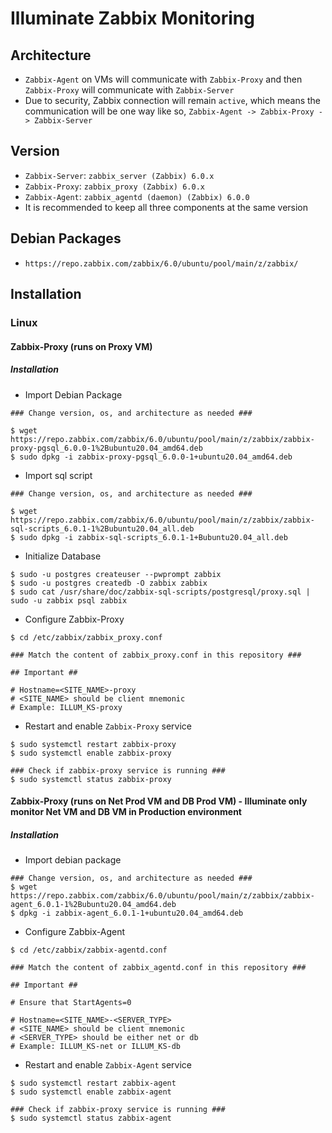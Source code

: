 # Illuminate Zabbix Monitoring

## Architecture
* `Zabbix-Agent` on VMs will communicate with `Zabbix-Proxy` and then `Zabbix-Proxy` 
will communicate with `Zabbix-Server`
* Due to security, Zabbix connection will remain `active`, which means
the communication will be one way like so, `Zabbix-Agent -> Zabbix-Proxy -> Zabbix-Server`

## Version
* `Zabbix-Server`: `zabbix_server (Zabbix) 6.0.x`
* `Zabbix-Proxy`: `zabbix_proxy (Zabbix) 6.0.x`
* `Zabbix-Agent`: `zabbix_agentd (daemon) (Zabbix) 6.0.0`
* It is recommended to keep all three components at the same version

## Debian Packages
* `https://repo.zabbix.com/zabbix/6.0/ubuntu/pool/main/z/zabbix/`

## Installation
### Linux
#### Zabbix-Proxy (runs on Proxy VM)
##### Installation
* Import Debian Package
```shell
### Change version, os, and architecture as needed ###
  
$ wget https://repo.zabbix.com/zabbix/6.0/ubuntu/pool/main/z/zabbix/zabbix-proxy-pgsql_6.0.0-1%2Bubuntu20.04_amd64.deb
$ sudo dpkg -i zabbix-proxy-pgsql_6.0.0-1+ubuntu20.04_amd64.deb
```
* Import sql script
```shell
### Change version, os, and architecture as needed ###

$ wget https://repo.zabbix.com/zabbix/6.0/ubuntu/pool/main/z/zabbix/zabbix-sql-scripts_6.0.1-1%2Bubuntu20.04_all.deb
$ sudo dpkg -i zabbix-sql-scripts_6.0.1-1+Bubuntu20.04_all.deb
```
* Initialize Database
```shell
$ sudo -u postgres createuser --pwprompt zabbix
$ sudo -u postgres createdb -O zabbix zabbix 
$ sudo cat /usr/share/doc/zabbix-sql-scripts/postgresql/proxy.sql | sudo -u zabbix psql zabbix
```
* Configure Zabbix-Proxy
```shell
$ cd /etc/zabbix/zabbix_proxy.conf

### Match the content of zabbix_proxy.conf in this repository ###

## Important ##

# Hostname=<SITE_NAME>-proxy 
# <SITE_NAME> should be client mnemonic
# Example: ILLUM_KS-proxy
```
* Restart and enable `Zabbix-Proxy` service
```shell
$ sudo systemctl restart zabbix-proxy
$ sudo systemctl enable zabbix-proxy

### Check if zabbix-proxy service is running ###
$ sudo systemctl status zabbix-proxy
```

#### Zabbix-Proxy (runs on Net Prod VM and DB Prod VM) - Illuminate only monitor Net VM and DB VM in Production environment
##### Installation
* Import debian package
```shell
### Change version, os, and architecture as needed ###
$ wget https://repo.zabbix.com/zabbix/6.0/ubuntu/pool/main/z/zabbix/zabbix-agent_6.0.1-1%2Bubuntu20.04_amd64.deb
$ dpkg -i zabbix-agent_6.0.1-1+ubuntu20.04_amd64.deb
```
* Configure Zabbix-Agent
```shell
$ cd /etc/zabbix/zabbix-agentd.conf

### Match the content of zabbix_agentd.conf in this repository ###

## Important ##

# Ensure that StartAgents=0

# Hostname=<SITE_NAME>-<SERVER_TYPE>
# <SITE_NAME> should be client mnemonic
# <SERVER_TYPE> should be either net or db
# Example: ILLUM_KS-net or ILLUM_KS-db
```
* Restart and enable `Zabbix-Agent` service
```shell
$ sudo systemctl restart zabbix-agent
$ sudo systemctl enable zabbix-agent

### Check if zabbix-proxy service is running ###
$ sudo systemctl status zabbix-agent
```
